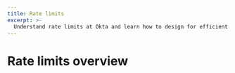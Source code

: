 ```yaml
---
title: Rate limits
excerpt: >-
  Understand rate limits at Okta and learn how to design for efficient use of resources
---
```


# Rate limits overview
